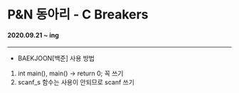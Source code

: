 P&N 동아리 - C Breakers
===
#### 2020.09.21 ~ ing

<hr/>

* BAEKJOON[백준] 사용 방법
1. int main(), main() -> return 0; 꼭 쓰기
2. scanf_s 함수는 사용이 안되므로 scanf 쓰기
